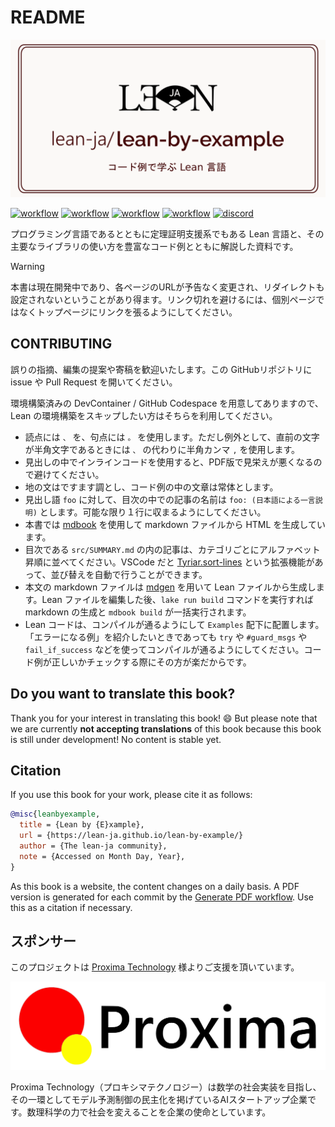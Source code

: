 # README

[![repo logo](./src/image/project_image.png)]()

[![workflow](https://github.com/lean-ja/lean-by-example/actions/workflows/ci.yml/badge.svg)](https://github.com/lean-ja/lean-by-example/blob/main/.github/workflows/ci.yml) [![workflow](https://github.com/lean-ja/lean-by-example/actions/workflows/deploy.yml/badge.svg)](https://github.com/lean-ja/lean-by-example/blob/main/.github/workflows/deploy.yml) [![workflow](https://github.com/lean-ja/lean-by-example/actions/workflows/update.yml/badge.svg)](https://github.com/lean-ja/lean-by-example/blob/main/.github/workflows/update.yml) [![workflow](https://github.com/lean-ja/lean-by-example/actions/workflows/devcontainer.yml/badge.svg)](https://github.com/lean-ja/lean-by-example/blob/main/.github/workflows/devcontainer.yml) [![discord](https://dcbadge.limes.pink/api/server/p32ZfnVawh?style=flat)](https://discord.gg/p32ZfnVawh)

プログラミング言語であるとともに定理証明支援系でもある Lean 言語と、その主要なライブラリの使い方を豊富なコード例とともに解説した資料です。

> [!WARNING]
> 本書は現在開発中であり、各ページのURLが予告なく変更され、リダイレクトも設定されないということがあり得ます。リンク切れを避けるには、個別ページではなくトップページにリンクを張るようにしてください。

## CONTRIBUTING

誤りの指摘、編集の提案や寄稿を歓迎いたします。この GitHubリポジトリに issue や Pull Request を開いてください。

環境構築済みの DevContainer / GitHub Codespace を用意してありますので、Lean の環境構築をスキップしたい方はそちらを利用してください。

* 読点には `、` を、句点には `。` を使用します。ただし例外として、直前の文字が半角文字であるときには `、` の代わりに半角カンマ `,` を使用します。
* 見出しの中でインラインコードを使用すると、PDF版で見栄えが悪くなるので避けてください。
* 地の文はですます調とし、コード例の中の文章は常体とします。
* 見出し語 `foo` に対して、目次の中での記事の名前は `foo: (日本語による一言説明)` とします。可能な限り１行に収まるようにしてください。
* 本書では [mdbook](https://github.com/rust-lang/mdBook) を使用して markdown ファイルから HTML を生成しています。
* 目次である `src/SUMMARY.md` の内の記事は、カテゴリごとにアルファベット昇順に並べてください。VSCode だと [Tyriar.sort-lines](https://marketplace.visualstudio.com/items?itemName=Tyriar.sort-lines) という拡張機能があって、並び替えを自動で行うことができます。
* 本文の markdown ファイルは [mdgen](https://github.com/Seasawher/mdgen) を用いて Lean ファイルから生成します。Lean ファイルを編集した後、`lake run build` コマンドを実行すれば markdown の生成と `mdbook build` が一括実行されます。
* Lean コードは、コンパイルが通るようにして `Examples` 配下に配置します。「エラーになる例」を紹介したいときであっても `try` や `#guard_msgs` や `fail_if_success` などを使ってコンパイルが通るようにしてください。コード例が正しいかチェックする際にその方が楽だからです。

## Do you want to translate this book?

Thank you for your interest in translating this book! 😄 But please note that we are currently **not accepting translations** of this book because this book is still under development! No content is stable yet.

## Citation

If you use this book for your work, please cite it as follows:

```bibtex
@misc{leanbyexample,
  title = {Lean by {E}xample},
  url = {https://lean-ja.github.io/lean-by-example/}
  author = {The lean-ja community},
  note = {Accessed on Month Day, Year},
}
```

As this book is a website, the content changes on a daily basis. A PDF version is generated for each commit by the [Generate PDF workflow](./.github/workflows/pdf.yml). Use this as a citation if necessary.

## スポンサー

このプロジェクトは [Proxima Technology](https://proxima-ai-tech.com/) 様よりご支援を頂いています。

![logo of Proxima Technology](./src/image/proxima.svg)

Proxima Technology（プロキシマテクノロジー）は数学の社会実装を目指し、その⼀環としてモデル予測制御の民主化を掲げているAIスタートアップ企業です。数理科学の力で社会を変えることを企業の使命としています。
